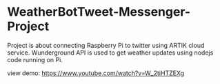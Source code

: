 # WeatherBotTweet-Messenger-Project
Project is about connecting Raspberry Pi to twitter using ARTIK cloud service. Wunderground API is used to get weather updates using nodejs code running on Pi.


view demo: https://www.youtube.com/watch?v=W_2tiHTZEXg

